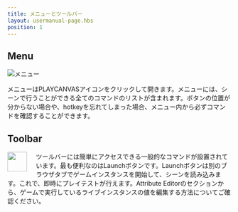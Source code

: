 ```yaml
---
title: メニューとツールバー
layout: usermanual-page.hbs
position: 1
---
```


## Menu

![メニュー][1]

メニューはPLAYCANVASアイコンをクリックして開きます。メニューには、シーンで行うことができる全てのコマンドのリストが含まれます。ボタンの位置が分からない場合や、hotkeyを忘れてしまった場合、メニュー内から必ずコマンドを確認することができます。

## Toolbar

<img loading="lazy" src="/images/user-manual/editor/menus-and-toolbar/toolbar.png" style="padding-right: 20px; float: left;" width="44">

ツールバーには簡単にアクセスできる一般的なコマンドが設置されています。最も便利なのはLaunchボタンです。Launchボタンは別のブラウザタブでゲームインスタンスを開始して、シーンを読み込みます。これで、即時にプレイテストが行えます。Attribute Editorのセクションから、ゲームで実行しているライブインスタンスの値を編集する方法についてご確認ください。

[1]: /images/user-manual/editor/menus-and-toolbar/menu.png
